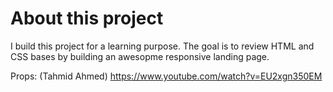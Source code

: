 # About this project
I build this project for a learning purpose. 
The goal is to review HTML and CSS bases by building an awesopme responsive landing page.

Props: (Tahmid Ahmed) https://www.youtube.com/watch?v=EU2xgn350EM 